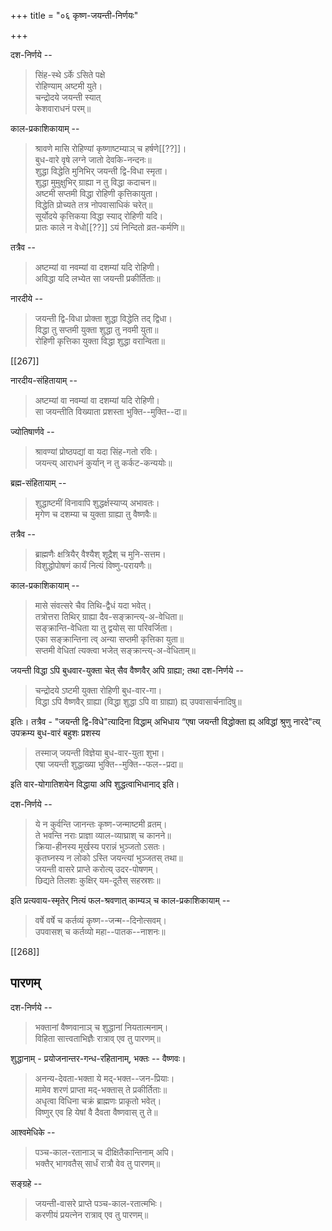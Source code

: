 +++
title = "०६ कृष्ण-जयन्ती-निर्णयः"

+++

दश-निर्णये -- 

> सिंह-स्थे ऽर्के ऽसिते पक्षे  
रोहिण्याम् अष्टमी युते।  
चन्द्रोदये जयन्ती स्यात्  
केशवाराधनं परम्॥ 

काल-प्रकाशिकायाम् -- 

> श्रावणे मासि रोहिण्यां कृष्णाष्टम्याञ् च हर्षणे[[??]]।  
बुध-वारे वृषे लग्ने जातो देवकि-नन्दनः॥  
शुद्धा विद्धेति मुनिभिर् जयन्ती द्वि-विधा स्मृता।  
शुद्धा मुमुक्षुभिर् ग्राह्या न तु विद्धा कदाचन॥  
अष्टमी सप्तमी विद्धा रोहिणी कृत्तिकायुता।  
विद्धेति प्रोच्यते तत्र नोपवासाधिकं चरेत्॥  
सूर्योदये कृत्तिकया विद्धा स्याद् रोहिणी यदि।  
प्रातः काले न वेधो[[??]] ऽयं निन्दितो व्रत-कर्मणि॥

तत्रैव -- 

> अष्टम्यां वा नवम्यां वा दशम्यां यदि रोहिणी।  
अविद्धा यदि लभ्येत सा जयन्ती प्रकीर्तिताः॥ 

नारदीये -- 

> जयन्ती द्वि-विधा प्रोक्ता शुद्धा विद्धेति तद् द्विधा।  
विद्धा तु सप्तमी युक्ता शुद्धा तु नवमी युता॥  
रोहिणी कृत्तिका युक्ता विद्धा शुद्धा वरान्विता॥  

[[267]]

नारदीय-संहितायाम् --

> अष्टम्यां वा नवम्यां वा दशम्यां यदि रोहिणी।  
सा जयन्तीति विख्याता प्रशस्ता भुक्ति--मुक्ति--दा॥  

ज्योतिषार्णवे -- 

> श्रावण्यां प्रोष्ठपद्यां वा यदा सिंह-गतो रविः।  
जयन्त्य् आराधनं कुर्यान् न तु कर्कट-कन्ययोः॥ 

ब्रह्म-संहितायाम् -- 

> शुद्धाष्टमीं विनावापि शुद्धर्क्षस्याप्य् अभावतः।  
मृगेण च दशम्या च युक्ता ग्राह्या तु वैष्णवैः॥ 

तत्रैव -- 

> ब्राह्मणैः क्षत्रियैर् वैश्यैश् शूद्रैश् च मुनि-सत्तम।  
विशुद्धोपोषणं कार्यं नित्यं विष्णु-परायणैः॥ 

काल-प्रकाशिकायाम् -- 

> मासे संवत्सरे चैव तिथि-द्वैधं यदा भवेत्।  
तत्रोत्तरा तिथिर् ग्राह्या दैव-सङ्क्रान्त्य्-अ-वेधिता॥  
सङ्क्रान्ति-वेधिता या तु द्वयोस् सा परिवर्जिता।  
एका सङ्क्रान्तिना त्व् अन्या सप्तमी कृत्तिका युता॥  
सप्तमी वेधितां त्यक्त्वा भजेत् सङ्क्रान्त्य्-अ-वेधिताम्॥ 

जयन्ती विद्धा ऽपि बुधवार-युक्ता चेत् सैव वैष्णवैर् अपि ग्राह्या; तथा दश-निर्णये -- 

> चन्द्रोदये ऽष्टमी युक्ता रोहिणी बुध-वार-गा।  
विद्धा ऽपि वैष्णवैर् ग्राह्या (विद्धा शुद्धा ऽपि वा ग्राह्या) ह्य् उपवासार्चनादिषु॥ 

इतिः। तत्रैव - "जयन्ती द्वि-विधे"त्यादिना विद्धाम् अभिधाय “एषा जयन्ती विद्धोक्ता ह्य् अविद्धां श्रुणु नारदे"त्य् उपक्रम्य बुध-वारं बहुशः प्रशस्य 

> तस्माज् जयन्ती विज्ञेया बुध-वार-युता शुभा।  
एषा जयन्ती शुद्धाख्या भुक्ति--मुक्ति--फल--प्रदा॥ 

इति वार-योगातिशयेन विद्धाया अपि शुद्धत्वाभिधानाद् इति। 

दश-निर्णये -- 

> ये न कुर्वन्ति जानन्तः कृष्ण-जन्माष्टमी व्रतम्।  
ते भवन्ति नराः प्राज्ञा व्याल-व्याघ्राश् च कानने॥  
क्रिया-हीनस्य मूर्खस्य परान्नं भुञ्जतो ऽसतः।  
कृतघ्नस्य न लोको ऽस्ति जयन्त्यां भुञ्जतस् तथा॥  
जयन्ती वासरे प्राप्ते करोत्य् उदर-पोषणम्।  
छिद्यते तिलशः कुक्षिर् यम-दूतैस् सहस्रशः॥ 

इति प्रत्यवाय-स्मृतेर् नित्यं फल-श्रवणात् काम्यञ् च काल-प्रकाशिकायाम् -- 

> वर्षे वर्षे च कर्तव्यं कृष्ण--जन्म--दिनोत्सवम्।  
उपवासश् च कर्तव्यो महा--पातक--नाशनः॥ 

[[268]]

## पारणम्

दश-निर्णये -- 

> भक्तानां वैष्णवानाञ् च शुद्धानां नियतात्मनाम्।  
विहिता सात्त्वताभिज्ञैः रात्राव् एव तु पारणम्॥ 

शुद्धानाम् - प्रयोजनान्तर-गन्ध-रहितानाम्, भक्तः -- वैष्णवः। 

> अनन्य-देवता-भक्ता ये मद्-भक्त--जन-प्रियाः।  
मामेव शरणं प्राप्ता मद्-भक्तास् ते प्रकीर्तिताः॥  
अधृत्वा विधिना चक्रं ब्राह्मणः प्राकृतो भवेत्।  
विष्णुर् एव हि येषां वै दैवता वैष्णवास् तु ते॥ 

आश्वमेधिके -- 

> पञ्च-काल-रतानाञ् च दीक्षितैकान्तिनाम् अपि।  
भक्तैर् भागवतैस् सार्धं रात्रौ वेव तु पारणम्॥ 

सङ्ग्रहे -- 

> जयन्ती-वासरे प्राप्ते पञ्च-काल-रतात्मभिः।  
करणीयं प्रयत्नेन रात्राव् एव तु पारणम्॥ 
